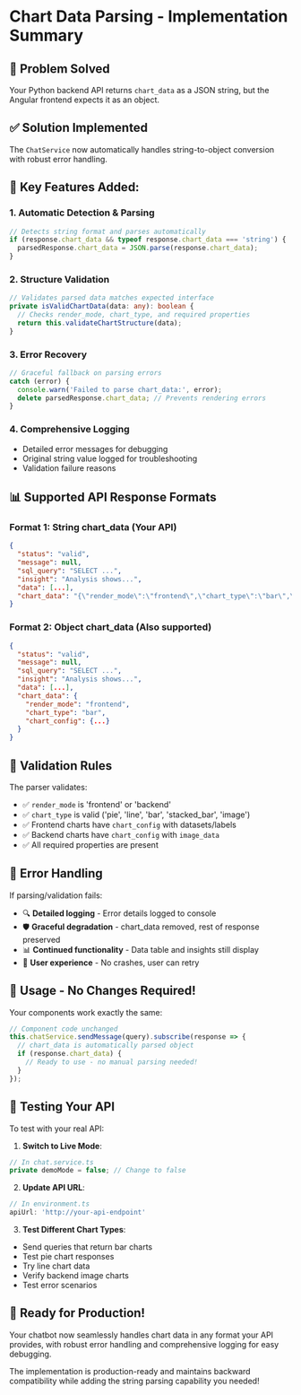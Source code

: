 # Chart Data Parsing - Implementation Summary

## 🎯 Problem Solved
Your Python backend API returns `chart_data` as a JSON string, but the Angular frontend expects it as an object.

## ✅ Solution Implemented
The `ChatService` now automatically handles string-to-object conversion with robust error handling.

## 🔧 Key Features Added:

### 1. **Automatic Detection & Parsing**
```typescript
// Detects string format and parses automatically
if (response.chart_data && typeof response.chart_data === 'string') {
  parsedResponse.chart_data = JSON.parse(response.chart_data);
}
```

### 2. **Structure Validation**
```typescript
// Validates parsed data matches expected interface
private isValidChartData(data: any): boolean {
  // Checks render_mode, chart_type, and required properties
  return this.validateChartStructure(data);
}
```

### 3. **Error Recovery**
```typescript
// Graceful fallback on parsing errors
catch (error) {
  console.warn('Failed to parse chart_data:', error);
  delete parsedResponse.chart_data; // Prevents rendering errors
}
```

### 4. **Comprehensive Logging**
- Detailed error messages for debugging
- Original string value logged for troubleshooting
- Validation failure reasons

## 📊 Supported API Response Formats

### Format 1: String chart_data (Your API)
```json
{
  "status": "valid",
  "message": null,
  "sql_query": "SELECT ...",
  "insight": "Analysis shows...",
  "data": [...],
  "chart_data": "{\"render_mode\":\"frontend\",\"chart_type\":\"bar\",\"chart_config\":{...}}"
}
```

### Format 2: Object chart_data (Also supported)
```json
{
  "status": "valid",
  "message": null, 
  "sql_query": "SELECT ...",
  "insight": "Analysis shows...",
  "data": [...],
  "chart_data": {
    "render_mode": "frontend",
    "chart_type": "bar",
    "chart_config": {...}
  }
}
```

## 🧪 Validation Rules

The parser validates:
- ✅ `render_mode` is 'frontend' or 'backend'
- ✅ `chart_type` is valid ('pie', 'line', 'bar', 'stacked_bar', 'image')
- ✅ Frontend charts have `chart_config` with datasets/labels
- ✅ Backend charts have `chart_config` with `image_data`
- ✅ All required properties are present

## 🚨 Error Handling

If parsing/validation fails:
- 🔍 **Detailed logging** - Error details logged to console
- 🛡️ **Graceful degradation** - chart_data removed, rest of response preserved
- 📊 **Continued functionality** - Data table and insights still display
- 🔄 **User experience** - No crashes, user can retry

## 🎯 Usage - No Changes Required!

Your components work exactly the same:
```typescript
// Component code unchanged
this.chatService.sendMessage(query).subscribe(response => {
  // chart_data is automatically parsed object
  if (response.chart_data) {
    // Ready to use - no manual parsing needed!
  }
});
```

## 🔧 Testing Your API

To test with your real API:

1. **Switch to Live Mode**:
```typescript
// In chat.service.ts
private demoMode = false; // Change to false
```

2. **Update API URL**:
```typescript
// In environment.ts
apiUrl: 'http://your-api-endpoint'
```

3. **Test Different Chart Types**:
- Send queries that return bar charts
- Test pie chart responses
- Try line chart data
- Verify backend image charts
- Test error scenarios

## 🎉 Ready for Production!

Your chatbot now seamlessly handles chart data in any format your API provides, with robust error handling and comprehensive logging for easy debugging.

The implementation is production-ready and maintains backward compatibility while adding the string parsing capability you needed!
